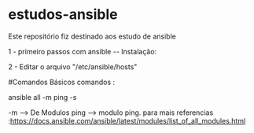 # estudos-ansible
Este repositório fiz destinado aos estudo de ansible

1 - primeiro passos com ansible -- Instalação:










2 - Editar o arquivo "/etc/ansible/hosts"






















#Comandos Básicos
comandos : 

ansible all -m ping -s  

-m    --> De Modulos 
ping  --> modulo ping. para mais referencias :https://docs.ansible.com/ansible/latest/modules/list_of_all_modules.html
